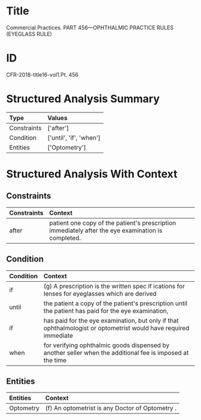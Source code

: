 # Title

 Commercial Practices. PART 456—OPHTHALMIC PRACTICE RULES (EYEGLASS RULE)


# ID

 CFR-2018-title16-vol1.Pt. 456


# Structured Analysis Summary

| Type        | Values                  |
|:------------|:------------------------|
| Constraints | ['after']               |
| Condition   | ['until', 'if', 'when'] |
| Entities    | ['Optometry']           |


# Structured Analysis With Context

 


## Constraints

| Constraints   | Context                                                                                             |
|:--------------|:----------------------------------------------------------------------------------------------------|
| after         | patient one copy of the patient's prescription immediately after  the eye examination is completed. |


## Condition

| Condition   | Context                                                                                                         |
|:------------|:----------------------------------------------------------------------------------------------------------------|
| if          | (g) A prescription is the written spec if ications for lenses for eyeglasses which are derived                  |
| until       | the patient a copy of the patient's prescription until the patient has paid for the eye examination,            |
| if          | has paid for the eye examination, but only if that ophthalmologist or optometrist would have required immediate |
| when        | for verifying ophthalmic goods dispensed by another seller when the additional fee is imposed at the time       |


## Entities

| Entities   | Context                                          |
|:-----------|:-------------------------------------------------|
| Optometry  | (f) An optometrist is any Doctor of  Optometry . |


